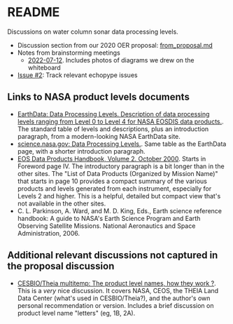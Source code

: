 # README

Discussions on water column sonar data processing levels.

- Discussion section from our 2020 OER proposal: [from_proposal.md](from_proposal.md)
- Notes from brainstorming meetings
  - [2022-07-12](discussion_2022-07-12.md). Includes photos of diagrams we drew on the whiteboard
- [Issue #2](https://github.com/uw-echospace/data-processing-levels/issues/2): Track relevant echopype issues

## Links to NASA product levels documents

- [EarthData: Data Processing Levels. Description of data processing levels ranging from Level 0 to Level 4 for NASA EOSDIS data products.](https://www.earthdata.nasa.gov/engage/open-data-services-and-software/data-information-policy/data-levels). The standard table of levels and descriptions, plus an introduction paragraph, from a modern-looking NASA EarthData site.
- [science.nasa.gov: Data Processing Levels.](https://science.nasa.gov/earth-science/earth-science-data/data-processing-levels-for-eosdis-data-products/). Same table as the EarthData page, with a shorter introduction paragraph.
- [EOS Data Products Handbook, Volume 2. October 2000](https://eospso.gsfc.nasa.gov/sites/default/files/publications/data_products_vol2_0.pdf). Starts in Foreword page IV. The introductory paragraph is a bit longer than in the other sites. The "List of Data Products (Organized by Mission Name)" that starts in page 10 provides a compact summary of the various products and levels generated from each instrument, especially for Levels 2 and higher. This is a helpful, detailed but compact view that's not available in the other sites.
- C. L. Parkinson, A. Ward, and M. D. King, Eds., Earth science reference handbook: A guide to NASA's Earth Science Program and Earth Observing Satellite Missions. National Aeronautics and Space Administration, 2006.

## Additional relevant discussions not captured in the proposal discussion

- [CESBIO/Theia multitemp: The product level names, how they work ?](https://labo.obs-mip.fr/multitemp/the-product-names-how-they-work/). This is a *very* nice discussion. It covers NASA, CEOS, the THEIA Land Data Center (what's used in CESBIO/Theia?), and the author's own personal recommendation or version. Includes a brief discussion on product level name "letters" (eg, 1B, 2A).
